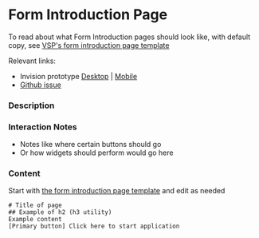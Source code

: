 # Form Introduction Page

To read about what Form Introduction pages should look like, with default copy, see [VSP's form introduction page template](https://github.com/department-of-veterans-affairs/va.gov-team/blob/master/platform/content/form-introduction-page-template.md)

Relevant links: 
- Invision prototype [Desktop](https://vsateams.invisionapp.com/share/UDW9MPS5ETW#/408230385_Intro_-_Sunbway__-_Unathenticated_)  | [Mobile]()  
- [Github issue]()

### Description 


### Interaction Notes 
- Notes like where certain buttons should go
- Or how widgets should perform would go here

### Content

Start with [the form introduction page template](https://github.com/department-of-veterans-affairs/va.gov-team/blob/master/platform/content/form-introduction-page-template.md) and edit as needed

```
# Title of page
## Example of h2 (h3 utility)
Example content 
[Primary button] Click here to start application 
```
